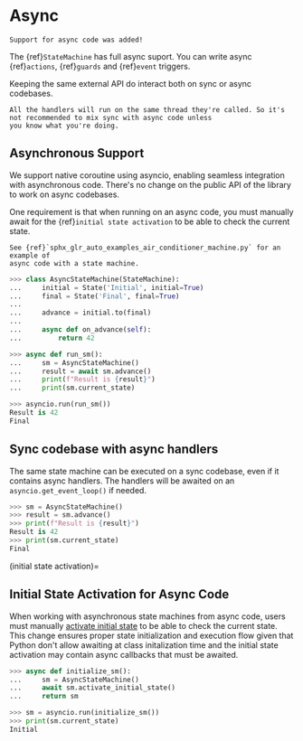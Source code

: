 # Async

```{versionadded} 2.3.0
Support for async code was added!
```

The {ref}`StateMachine` has full async suport. You can write async {ref}`actions`, {ref}`guards` and {ref}`event` triggers.

Keeping the same external API do interact both on sync or async codebases.

```{note}
All the handlers will run on the same thread they're called. So it's not recommended to mix sync with async code unless
you know what you're doing.
```

## Asynchronous Support

We support native coroutine using asyncio, enabling seamless integration with asynchronous code.
There's no change on the public API of the library to work on async codebases.

One requirement is that when running on an async code, you must manually await for the {ref}`initial state activation` to be able to check the current state.


```{seealso}
See {ref}`sphx_glr_auto_examples_air_conditioner_machine.py` for an example of
async code with a state machine.
```


```py
>>> class AsyncStateMachine(StateMachine):
...     initial = State('Initial', initial=True)
...     final = State('Final', final=True)
...
...     advance = initial.to(final)
...
...     async def on_advance(self):
...         return 42

>>> async def run_sm():
...     sm = AsyncStateMachine()
...     result = await sm.advance()
...     print(f"Result is {result}")
...     print(sm.current_state)

>>> asyncio.run(run_sm())
Result is 42
Final

```

## Sync codebase with async handlers

The same state machine can be executed on a sync codebase, even if it contains async handlers. The handlers will be
awaited on an `asyncio.get_event_loop()` if needed.

```py
>>> sm = AsyncStateMachine()
>>> result = sm.advance()
>>> print(f"Result is {result}")
Result is 42
>>> print(sm.current_state)
Final

```


(initial state activation)=
## Initial State Activation for Async Code

When working with asynchronous state machines from async code, users must manually [activate initial state](statemachine.StateMachine.activate_initial_state) to be able to check the current state. This change ensures proper state initialization and
execution flow given that Python don't allow awaiting at class initalization time and the initial state activation
may contain async callbacks that must be awaited.

```py
>>> async def initialize_sm():
...     sm = AsyncStateMachine()
...     await sm.activate_initial_state()
...     return sm

>>> sm = asyncio.run(initialize_sm())
>>> print(sm.current_state)
Initial

```
